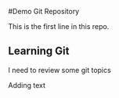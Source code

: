 #Demo Git Repository

This is the first line in this repo.

## Learning Git
 I need to review some git topics

Adding text

